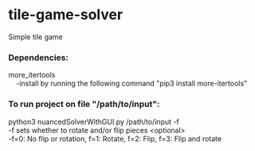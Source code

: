 # tile-game-solver
Simple tile game

### Dependencies:
more_itertools\
&nbsp;&nbsp;&nbsp;&nbsp;-install by running the following command "pip3 install more-itertools"
  
### To run project on file "/path/to/input":
python3 nuancedSolverWithGUI.py /path/to/input -f\
-f sets whether to rotate and/or flip pieces \<optional\>\
-f=0: No flip or rotation, f=1: Rotate, f=2: Flip, f=3: Flip and rotate
